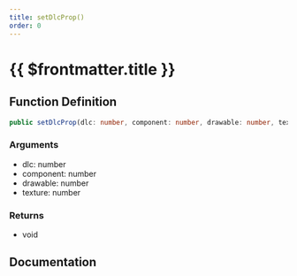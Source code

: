 ```yaml
---
title: setDlcProp()
order: 0
---
```


# {{ $frontmatter.title }}

## Function Definition

```ts
public setDlcProp(dlc: number, component: number, drawable: number, texture: number): void;
```

### Arguments

* dlc: number
* component: number
* drawable: number
* texture: number

### Returns

* void

## Documentation

<!--@include: ./parts/setDlcProp.md-->
